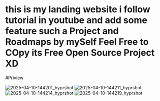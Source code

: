 <h1>this is my landing website i follow tutorial in youtube and add some feature such a Project and Roadmaps by mySelf Feel Free to COpy its Free Open Source Project XD</h1>
#Priview

![2025-04-10-144201_hyprshot](https://github.com/user-attachments/assets/c7c32f1f-eb07-476d-a7d8-bd2629e6570f)
![2025-04-10-144211_hyprshot](https://github.com/user-attachments/assets/e1539e38-54a3-49ee-bc88-104f240e7da1)
![2025-04-10-144214_hyprshot](https://github.com/user-attachments/assets/5500f039-af9f-4eec-af72-987894728003)
![2025-04-10-144219_hyprshot](https://github.com/user-attachments/assets/b6367411-7fb8-40fd-acbd-442396d2cc93)




